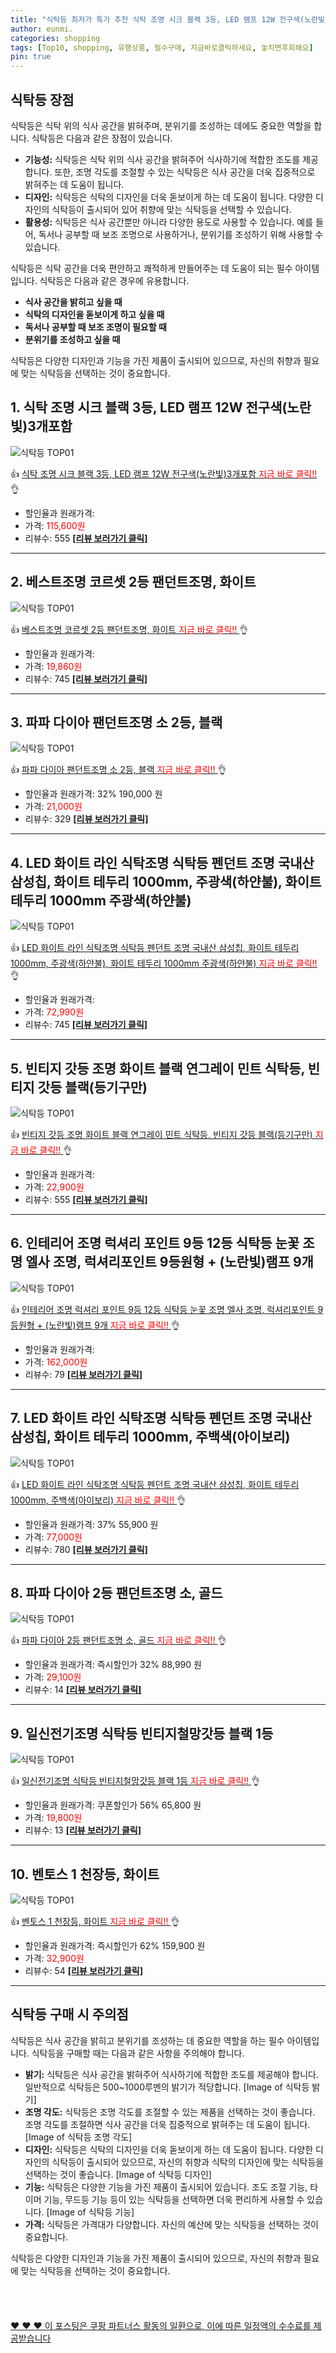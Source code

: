 ```yaml
---
title: "식탁등 최저가 특가 추천 식탁 조명 시크 블랙 3등, LED 램프 12W 전구색(노란빛)3개포함 비교 장점 구매가이드"
author: eunmi.
categories: shopping
tags: [Top10, shopping, 유행상품, 필수구매, 지금바로클릭하세요, 놓치면후회해요]
pin: true
---
```

## 식탁등 장점

식탁등은 식탁 위의 식사 공간을 밝혀주며, 분위기를 조성하는 데에도 중요한 역할을 합니다. 식탁등은 다음과 같은 장점이 있습니다.

* **기능성:** 식탁등은 식탁 위의 식사 공간을 밝혀주어 식사하기에 적합한 조도를 제공합니다. 또한, 조명 각도를 조절할 수 있는 식탁등은 식사 공간을 더욱 집중적으로 밝혀주는 데 도움이 됩니다.
* **디자인:** 식탁등은 식탁의 디자인을 더욱 돋보이게 하는 데 도움이 됩니다. 다양한 디자인의 식탁등이 출시되어 있어 취향에 맞는 식탁등을 선택할 수 있습니다.
* **활용성:** 식탁등은 식사 공간뿐만 아니라 다양한 용도로 사용할 수 있습니다. 예를 들어, 독서나 공부할 때 보조 조명으로 사용하거나, 분위기를 조성하기 위해 사용할 수 있습니다.

식탁등은 식탁 공간을 더욱 편안하고 쾌적하게 만들어주는 데 도움이 되는 필수 아이템입니다. 식탁등은 다음과 같은 경우에 유용합니다.

* **식사 공간을 밝히고 싶을 때**
* **식탁의 디자인을 돋보이게 하고 싶을 때**
* **독서나 공부할 때 보조 조명이 필요할 때**
* **분위기를 조성하고 싶을 때**

식탁등은 다양한 디자인과 기능을 가진 제품이 출시되어 있으므로, 자신의 취향과 필요에 맞는 식탁등을 선택하는 것이 중요합니다.

   

## 1. 식탁 조명 시크 블랙 3등, LED 램프 12W 전구색(노란빛)3개포함

![식탁등 TOP01](https://thumbnail10.coupangcdn.com/thumbnails/remote/230x230ex/image/vendor_inventory/6d5f/d30b30cd4622626c445c0decfccc7b3606b86d526fe674cb85b378e9b55b.JPG)


👍 [식탁 조명 시크 블랙 3등, LED 램프 12W 전구색(노란빛)3개포함 <font color=red> 지금 바로 클릭!! </font> ](https://link.coupang.com/re/AFFSDP?lptag=AF3617701&subid=GithubCoopas&pageKey=5166586364&traceid=V0-153&itemId=7118484524&vendorItemId=74410327863) 👌 


- 할인율과 원래가격: 
- 가격: <span style='color:red'>115,600원</span>
- 리뷰수: 555  [**[리뷰 보러가기 클릭]**](https://link.coupang.com/re/AFFSDP?lptag=AF3617701&subid=GithubCoopas&pageKey=5166586364&traceid=V0-153&itemId=7118484524&vendorItemId=74410327863)

---


   

## 2. 베스트조명 코르셋 2등 팬던트조명, 화이트

![식탁등 TOP01](https://thumbnail10.coupangcdn.com/thumbnails/remote/230x230ex/image/rs_quotation_api/srpf501a/4aa807931ed74ac69de006e1fe99d0df.jpg)


👍 [베스트조명 코르셋 2등 팬던트조명, 화이트 <font color=red> 지금 바로 클릭!! </font> ](https://link.coupang.com/re/AFFSDP?lptag=AF3617701&subid=GithubCoopas&pageKey=6083252667&traceid=V0-153&itemId=11288743846&vendorItemId=78565493104) 👌 


- 할인율과 원래가격: 
- 가격: <span style='color:red'>19,860원</span>
- 리뷰수: 745  [**[리뷰 보러가기 클릭]**](https://link.coupang.com/re/AFFSDP?lptag=AF3617701&subid=GithubCoopas&pageKey=6083252667&traceid=V0-153&itemId=11288743846&vendorItemId=78565493104)

---


   

## 3. 파파 다이아 팬던트조명 소 2등, 블랙

![식탁등 TOP01](https://thumbnail8.coupangcdn.com/thumbnails/remote/230x230ex/image/retail/images/2019/11/11/10/9/f25ccb1a-a4dc-4b70-8462-44ad3cf585f5.jpg)


👍 [파파 다이아 팬던트조명 소 2등, 블랙 <font color=red> 지금 바로 클릭!! </font> ](https://link.coupang.com/re/AFFSDP?lptag=AF3617701&subid=GithubCoopas&pageKey=334137478&traceid=V0-153&itemId=1066698289&vendorItemId=5551701699) 👌 


- 할인율과 원래가격: 32%  190,000   원
- 가격: <span style='color:red'>21,000원</span>
- 리뷰수: 329  [**[리뷰 보러가기 클릭]**](https://link.coupang.com/re/AFFSDP?lptag=AF3617701&subid=GithubCoopas&pageKey=334137478&traceid=V0-153&itemId=1066698289&vendorItemId=5551701699)

---


   

## 4. LED 화이트 라인 식탁조명 식탁등 펜던트 조명 국내산 삼성칩, 화이트 테두리 1000mm, 주광색(하얀불), 화이트 테두리 1000mm 주광색(하얀불)

![식탁등 TOP01](https://thumbnail7.coupangcdn.com/thumbnails/remote/230x230ex/image/vendor_inventory/ed3f/92d901900d6f501ee75459dcac910f90ab12d93f04becd963acb62c153c5.jpg)


👍 [LED 화이트 라인 식탁조명 식탁등 펜던트 조명 국내산 삼성칩, 화이트 테두리 1000mm, 주광색(하얀불), 화이트 테두리 1000mm 주광색(하얀불) <font color=red> 지금 바로 클릭!! </font> ](https://link.coupang.com/re/AFFSDP?lptag=AF3617701&subid=GithubCoopas&pageKey=7216430674&traceid=V0-153&itemId=18276242562&vendorItemId=85821930176) 👌 


- 할인율과 원래가격: 
- 가격: <span style='color:red'>72,990원</span>
- 리뷰수: 745  [**[리뷰 보러가기 클릭]**](https://link.coupang.com/re/AFFSDP?lptag=AF3617701&subid=GithubCoopas&pageKey=7216430674&traceid=V0-153&itemId=18276242562&vendorItemId=85821930176)

---


   

## 5. 빈티지 갓등 조명 화이트 블랙 연그레이 민트 식탁등, 빈티지 갓등 블랙(등기구만)

![식탁등 TOP01](https://thumbnail6.coupangcdn.com/thumbnails/remote/230x230ex/image/vendor_inventory/ebce/0ed22cd22589ff80897d2ea36af6ce67c7a9936e9b6fd395e887a8648d6c.jpg)


👍 [빈티지 갓등 조명 화이트 블랙 연그레이 민트 식탁등, 빈티지 갓등 블랙(등기구만) <font color=red> 지금 바로 클릭!! </font> ](https://link.coupang.com/re/AFFSDP?lptag=AF3617701&subid=GithubCoopas&pageKey=4507595362&traceid=V0-153&itemId=5418691937&vendorItemId=72718609264) 👌 


- 할인율과 원래가격: 
- 가격: <span style='color:red'>22,900원</span>
- 리뷰수: 555  [**[리뷰 보러가기 클릭]**](https://link.coupang.com/re/AFFSDP?lptag=AF3617701&subid=GithubCoopas&pageKey=4507595362&traceid=V0-153&itemId=5418691937&vendorItemId=72718609264)

---


   

## 6. 인테리어 조명 럭셔리 포인트 9등 12등 식탁등 눈꽃 조명 엘사 조명, 럭셔리포인트 9등원형 + (노란빛)램프 9개

![식탁등 TOP01](https://thumbnail8.coupangcdn.com/thumbnails/remote/230x230ex/image/vendor_inventory/7ea2/7ec083c16af1b6e07318f2ee1226b849a8c4739a2d30db3d90928b1ca738.JPG)


👍 [인테리어 조명 럭셔리 포인트 9등 12등 식탁등 눈꽃 조명 엘사 조명, 럭셔리포인트 9등원형 + (노란빛)램프 9개 <font color=red> 지금 바로 클릭!! </font> ](https://link.coupang.com/re/AFFSDP?lptag=AF3617701&subid=GithubCoopas&pageKey=5196064949&traceid=V0-153&itemId=7227820825&vendorItemId=74519364613) 👌 


- 할인율과 원래가격: 
- 가격: <span style='color:red'>162,000원</span>
- 리뷰수: 79  [**[리뷰 보러가기 클릭]**](https://link.coupang.com/re/AFFSDP?lptag=AF3617701&subid=GithubCoopas&pageKey=5196064949&traceid=V0-153&itemId=7227820825&vendorItemId=74519364613)

---


   

## 7. LED 화이트 라인 식탁조명 식탁등 펜던트 조명 국내산 삼성칩, 화이트 테두리 1000mm, 주백색(아이보리)

![식탁등 TOP01](https://thumbnail7.coupangcdn.com/thumbnails/remote/230x230ex/image/vendor_inventory/ed3f/92d901900d6f501ee75459dcac910f90ab12d93f04becd963acb62c153c5.jpg)


👍 [LED 화이트 라인 식탁조명 식탁등 펜던트 조명 국내산 삼성칩, 화이트 테두리 1000mm, 주백색(아이보리) <font color=red> 지금 바로 클릭!! </font> ](https://link.coupang.com/re/AFFSDP?lptag=AF3617701&subid=GithubCoopas&pageKey=7216430674&traceid=V0-153&itemId=18276242563&vendorItemId=85422311651) 👌 


- 할인율과 원래가격: 37%  55,900   원
- 가격: <span style='color:red'>77,000원</span>
- 리뷰수: 780  [**[리뷰 보러가기 클릭]**](https://link.coupang.com/re/AFFSDP?lptag=AF3617701&subid=GithubCoopas&pageKey=7216430674&traceid=V0-153&itemId=18276242563&vendorItemId=85422311651)

---


   

## 8. 파파 다이아 2등 팬던트조명 소, 골드

![식탁등 TOP01](https://thumbnail6.coupangcdn.com/thumbnails/remote/230x230ex/image/retail/images/2020/03/26/15/0/26cc4dae-bd1e-4405-a19a-3e3771c371e6.jpg)


👍 [파파 다이아 2등 팬던트조명 소, 골드 <font color=red> 지금 바로 클릭!! </font> ](https://link.coupang.com/re/AFFSDP?lptag=AF3617701&subid=GithubCoopas&pageKey=334137478&traceid=V0-153&itemId=2438777015&vendorItemId=70432584226) 👌 


- 할인율과 원래가격: 즉시할인가 32%  88,990   원
- 가격: <span style='color:red'>29,100원</span>
- 리뷰수: 14  [**[리뷰 보러가기 클릭]**](https://link.coupang.com/re/AFFSDP?lptag=AF3617701&subid=GithubCoopas&pageKey=334137478&traceid=V0-153&itemId=2438777015&vendorItemId=70432584226)

---


   

## 9. 일신전기조명 식탁등 빈티지철망갓등 블랙 1등

![식탁등 TOP01](https://thumbnail9.coupangcdn.com/thumbnails/remote/230x230ex/image/vendor_inventory/2020/34ae4a10b1d776157c93725110dfdcba348a5f526275c20a1263b20f7902.jpg)


👍 [일신전기조명 식탁등 빈티지철망갓등 블랙 1등 <font color=red> 지금 바로 클릭!! </font> ](https://link.coupang.com/re/AFFSDP?lptag=AF3617701&subid=GithubCoopas&pageKey=318434043&traceid=V0-153&itemId=1016702897&vendorItemId=84314684181) 👌 


- 할인율과 원래가격: 쿠폰할인가 56%  65,800   원
- 가격: <span style='color:red'>19,800원</span>
- 리뷰수: 13  [**[리뷰 보러가기 클릭]**](https://link.coupang.com/re/AFFSDP?lptag=AF3617701&subid=GithubCoopas&pageKey=318434043&traceid=V0-153&itemId=1016702897&vendorItemId=84314684181)

---


   

## 10. 벤토스 1 천장등, 화이트

![식탁등 TOP01](https://thumbnail8.coupangcdn.com/thumbnails/remote/230x230ex/image/rs_quotation_api/2xgwrdn7/bc64c307960f4d7aab8ee502a010d016.jpg)


👍 [벤토스 1 천장등, 화이트 <font color=red> 지금 바로 클릭!! </font> ](https://link.coupang.com/re/AFFSDP?lptag=AF3617701&subid=GithubCoopas&pageKey=6937109712&traceid=V0-153&itemId=16808544847&vendorItemId=83988900015) 👌 


- 할인율과 원래가격: 즉시할인가 62%  159,900   원
- 가격: <span style='color:red'>32,900원</span>
- 리뷰수: 54  [**[리뷰 보러가기 클릭]**](https://link.coupang.com/re/AFFSDP?lptag=AF3617701&subid=GithubCoopas&pageKey=6937109712&traceid=V0-153&itemId=16808544847&vendorItemId=83988900015)

---
## 식탁등 구매 시 주의점

식탁등은 식사 공간을 밝히고 분위기를 조성하는 데 중요한 역할을 하는 필수 아이템입니다. 식탁등을 구매할 때는 다음과 같은 사항을 주의해야 합니다.

* **밝기:** 식탁등은 식사 공간을 밝혀주어 식사하기에 적합한 조도를 제공해야 합니다. 일반적으로 식탁등은 500~1000루멘의 밝기가 적당합니다.
[Image of 식탁등 밝기]
* **조명 각도:** 식탁등은 조명 각도를 조절할 수 있는 제품을 선택하는 것이 좋습니다. 조명 각도를 조절하면 식사 공간을 더욱 집중적으로 밝혀주는 데 도움이 됩니다.
[Image of 식탁등 조명 각도]
* **디자인:** 식탁등은 식탁의 디자인을 더욱 돋보이게 하는 데 도움이 됩니다. 다양한 디자인의 식탁등이 출시되어 있으므로, 자신의 취향과 식탁의 디자인에 맞는 식탁등을 선택하는 것이 좋습니다.
[Image of 식탁등 디자인]
* **기능:** 식탁등은 다양한 기능을 가진 제품이 출시되어 있습니다. 조도 조절 기능, 타이머 기능, 무드등 기능 등이 있는 식탁등을 선택하면 더욱 편리하게 사용할 수 있습니다.
[Image of 식탁등 기능]
* **가격:** 식탁등은 가격대가 다양합니다. 자신의 예산에 맞는 식탁등을 선택하는 것이 중요합니다.

식탁등은 다양한 디자인과 기능을 가진 제품이 출시되어 있으므로, 자신의 취향과 필요에 맞는 식탁등을 선택하는 것이 중요합니다.<br><br><br><br><br> [ ❤ ❤ ❤ 이 포스팅은 쿠팡 파트너스 활동의 일환으로, 이에 따른 일정액의 수수료를 제공받습니다](https://link.coupang.com/a/bcEFyh)